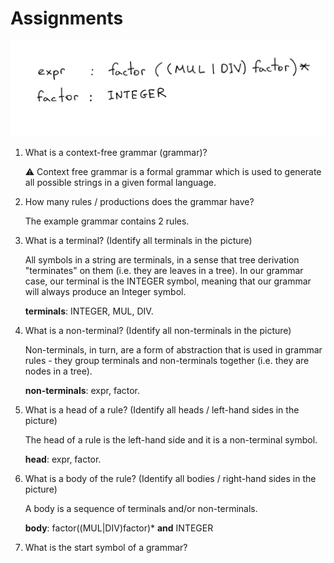 # Assignments

![](./imgs/img_03.png)

1. What is a context-free grammar (grammar)?

    ⚠️ Context free grammar is a formal grammar which is used to generate all possible strings in a given formal language.

2. How many rules / productions does the grammar have?

    The example grammar contains 2 rules.

3. What is a terminal? (Identify all terminals in the picture)

    All symbols in a string are terminals, in a sense that tree derivation "terminates" on them (i.e. they are leaves in a tree). In our grammar case, our terminal is the INTEGER symbol, meaning that our grammar will always produce an Integer symbol.

    **terminals**: INTEGER, MUL, DIV.

4. What is a non-terminal? (Identify all non-terminals in the picture)

    Non-terminals, in turn, are a form of abstraction that is used in grammar rules - they group terminals and non-terminals together (i.e. they are nodes in a tree).

    **non-terminals**: expr, factor.

5. What is a head of a rule? (Identify all heads / left-hand sides in the picture)

    The head of a rule is the left-hand side and it is a non-terminal symbol.

    **head**: expr, factor.

6. What is a body of the rule? (Identify all bodies / right-hand sides in the picture)

    A body is a  sequence of terminals and/or non-terminals.

    **body**: factor((MUL|DIV)factor)* **and** INTEGER

7. What is the start symbol of a grammar?

